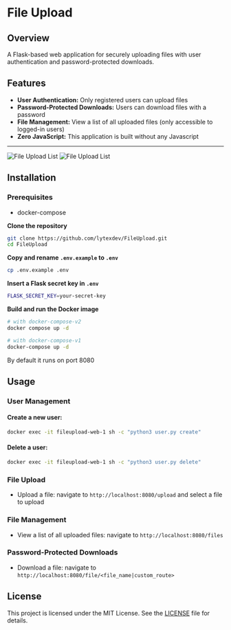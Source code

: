 # File Upload

## Overview
A Flask-based web application for securely uploading files with user authentication and password-protected downloads.

## Features
- **User Authentication:** Only registered users can upload files
- **Password-Protected Downloads:** Users can download files with a password
- **File Management:** View a list of all uploaded files (only accessible to logged-in users)
- **Zero JavaScript:** This application is built without any Javascript

----------------------------------------------------

<img src="https://files.lytex.dev/file/fileupload/upload.png" alt="File Upload List" loading="lazy" />

<img src="https://files.lytex.dev/file/fileupload/list.png" alt="File Upload List" loading="lazy" />

## Installation

### Prerequisites
- docker-compose

**Clone the repository**
```bash
git clone https://github.com/lytexdev/FileUpload.git
cd FileUpload
```

**Copy and rename `.env.example` to `.env`**
```bash
cp .env.example .env
```

**Insert a Flask secret key in `.env`**
```bash
FLASK_SECRET_KEY=your-secret-key
```

**Build and run the Docker image**
```bash
# with docker-compose-v2
docker compose up -d

# with docker-compose-v1
docker-compose up -d
```
By default it runs on port 8080

## Usage

### User Management

#### Create a new user:
```bash
docker exec -it fileupload-web-1 sh -c "python3 user.py create"
```
#### Delete a user:
```bash
docker exec -it fileupload-web-1 sh -c "python3 user.py delete"
```

### File Upload

- Upload a file: navigate to `http://localhost:8080/upload` and select a file to upload

### File Management

- View a list of all uploaded files: navigate to `http://localhost:8080/files`

### Password-Protected Downloads

- Download a file: navigate to `http://localhost:8080/file/<file_name|custom_route>`

## License
This project is licensed under the MIT License. See the [LICENSE](LICENSE) file for details.
